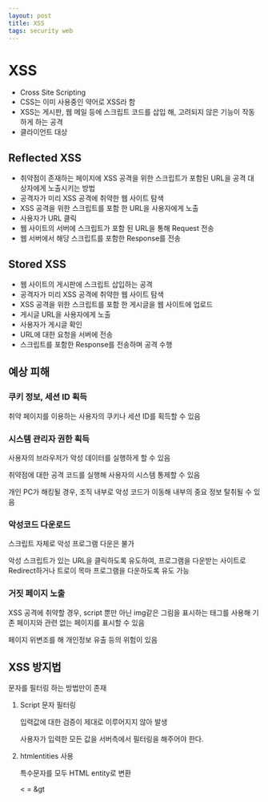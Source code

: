 ```yaml
---
layout: post
title: XSS
tags: security web
---
```


# XSS

- Cross Site Scripting
- CSS는 이미 사용중인 약어로 XSS라 함
- XSS는 게시판, 웹 메일 등에 스크립트 코드를 삽입 해, 고려되지 않은 기능이 작동하게 하는 공격
- 클라이언트 대상

## Reflected XSS

- 취약점이 존재하는 페이지에 XSS 공격을 위한 스크립트가 포함된 URL을 공격 대상자에게 노출시키는 방법
- 공격자가 미리 XSS 공격에 취약한 웹 사이트 탐색
- XSS 공격을 위한 스크립트를 포함 한 URL을 사용자에게 노출
- 사용자가 URL 클릭
- 웹 사이트의 서버에 스크립트가 포함 된 URL을 통해 Request 전송
- 웹 서버에서 해당 스크립트를 포함한 Response를 전송

## Stored XSS

- 웹 사이트의 게시판에 스크립트 삽입하는 공격
- 공격자가 미리 XSS 공격에 취약한 웹 사이트 탐색
- XSS 공격을 위한 스크립트를 포함 한 게시글을 웹 사이트에 업로드
- 게시글 URL을 사용자에게 노출
- 사용자가 게시글 확인
- URL에 대한 요청을 서버에 전송
- 스크립트를 포함한 Response를 전송하며 공격 수행

## 예상 피해

### 쿠키 정보, 세션 ID 획득

취약 페이지를 이용하는 사용자의 쿠키나 세션 ID를 획득할 수 있음

### 시스템 관리자 권한 획득

사용자의 브라우저가 악성 데이터를 실행하게 할 수 있음

취약점에 대한 공격 코드를 실행해 사용자의 시스템 통제할 수 있음

개인 PC가 해킹될 경우, 조직 내부로 악성 코드가 이동해 내부의 중요 정보 탈취될 수 있음

### 악성코드 다운로드

스크립트 자체로 악성 프로그램 다운은 불가

악성 스크립트가 있는 URL을 클릭하도록 유도하여, 프로그램을 다운받는 사이트로 Redirect하거나 트로이 목마 프로그램을 다운하도록 유도 가능

### 거짓 페이지 노출

XSS 공격에 취약할 경우, script 뿐만 아닌 img같은 그림을 표시하는 태그를 사용해 기존 페이지와 관련 없는 페이지를 표시할 수 있음

페이지 위변조를 해 개인정보 유출 등의 위험이 있음



## XSS 방지법

문자를 필터링 하는 방법만이 존재

1. Script 문자 필터링

   입력값에 대한 검증이 제대로 이루어지지 않아 발생

   사용자가 입력한 모든 값을 서버측에서 필터링을 해주어야 한다.

2. htmlentities 사용

   특수문자를 모두 HTML entity로 변환

   < = &gt

